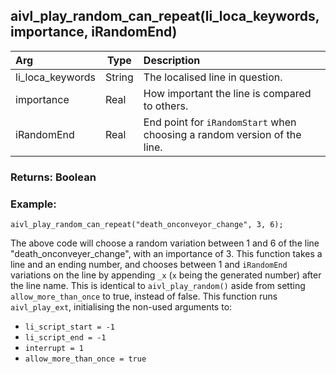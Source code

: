 ## aivl_play_random_can_repeat(li_loca_keywords, importance, iRandomEnd)

|Arg|Type|Description|
|:--|---|:--|
|li_loca_keywords|String|The localised line in question.|
|importance|Real|How important the line is compared to others.|
|iRandomEnd|Real|End point for `iRandomStart` when choosing a random version of the line.|

### Returns: Boolean
### Example:
```gml
aivl_play_random_can_repeat("death_onconveyor_change", 3, 6);
```
The above code will choose a random variation between 1 and 6 of the line "death_onconveyer_change", with an importance of 3.
This function takes a line and an ending number, and chooses between 1 and `iRandomEnd` variations on the line by appending `_x` (`x` being the generated number) after the line name. This is identical to `aivl_play_random()` aside from setting `allow_more_than_once` to true, instead of false. This function runs `aivl_play_ext`, initialising the non-used arguments to:
- `li_script_start = -1`
- `li_script_end = -1`
- `interrupt = 1`
- `allow_more_than_once = true`